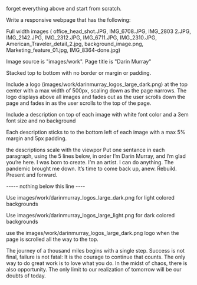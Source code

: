 forget everything above and start from scratch.

Write a responsive webpage that has the following:

Full width images (
office_head_shot.JPG,
IMG_6708.JPG,
IMG_2803 2.JPG,
IMG_2142.JPG,
IMG_2312.JPG,
IMG_6711.JPG,
IMG_2310.JPG,
American_Traveler_detail_2.jpg,
background_image.png,
Marketing_feature_01.jpg,
IMG_8364-done.jpg)

Image source is "images/work". Page title is "Darin Murray"

Stacked top to bottom with no border or margin or padding.

Include a logo (images/work/darinmurray_logos_large_dark.png) at the top center with a max width of 500px, scaling down as the page narrows. The logo displays above all images and fades out as the user scrolls down the page and fades in as the user scrolls to the top of the page.

Include a description on top of each image with white font color and a 3em font size and no background

Each description sticks to to the bottom left of each image with a max 5% margin and 5px padding.

the descriptions scale with the viewpor
Put one sentance in each paragraph, using the 5 lines below, in order
I’m Darin Murray, and I’m glad you’re here.
I was born to create. I’m an artist.
I can do anything.
The pandemic brought me down.
It’s time to come back up, anew. Rebuild.
Present and forward.

----- nothing below this line ----

Use images/work/darinmurray_logos_large_dark.png for light colored backgrounds

Use images/work/darinmurray_logos_large_light.png for dark colored backgrounds

use the images/work/darinmurray_logos_large_dark.png logo when the page is scrolled all the way to the top.

The journey of a thousand miles begins with a single step.
Success is not final, failure is not fatal: It is the courage to continue that counts.
The only way to do great work is to love what you do.
In the midst of chaos, there is also opportunity.
The only limit to our realization of tomorrow will be our doubts of today.
